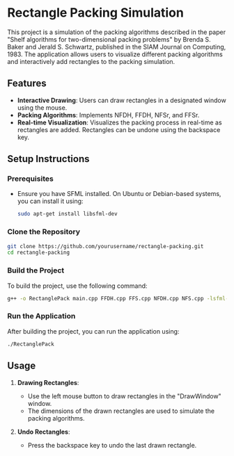 # Rectangle Packing Simulation

This project is a simulation of the packing algorithms described in the paper "Shelf algorithms for two-dimensional packing problems" by Brenda S. Baker and Jerald S. Schwartz, published in the SIAM Journal on Computing, 1983. The application allows users to visualize different packing algorithms and interactively add rectangles to the packing simulation.

## Features

- **Interactive Drawing**: Users can draw rectangles in a designated window using the mouse.
- **Packing Algorithms**: Implements NFDH, FFDH, NFSr, and FFSr.
- **Real-time Visualization**: Visualizes the packing process in real-time as rectangles are added. Rectangles can be undone using the backspace key.

## Setup Instructions

### Prerequisites

- Ensure you have SFML installed. On Ubuntu or Debian-based systems, you can install it using:
  ```bash
  sudo apt-get install libsfml-dev
  ```

### Clone the Repository

```bash
git clone https://github.com/yourusername/rectangle-packing.git
cd rectangle-packing
```

### Build the Project

To build the project, use the following command:

```bash
g++ -o RectanglePack main.cpp FFDH.cpp FFS.cpp NFDH.cpp NFS.cpp -lsfml-graphics -lsfml-window -lsfml-system
```

### Run the Application

After building the project, you can run the application using:

```bash
./RectanglePack
```

## Usage

1. **Drawing Rectangles**:
   - Use the left mouse button to draw rectangles in the "DrawWindow" window.
   - The dimensions of the drawn rectangles are used to simulate the packing algorithms.

2. **Undo Rectangles**:
   - Press the backspace key to undo the last drawn rectangle.

